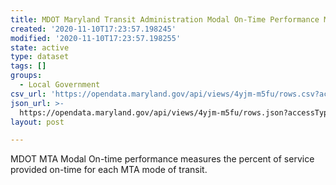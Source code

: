 ```yaml
---
title: MDOT Maryland Transit Administration Modal On-Time Performance Monthly (FY)
created: '2020-11-10T17:23:57.198245'
modified: '2020-11-10T17:23:57.198255'
state: active
type: dataset
tags: []
groups:
  - Local Government
csv_url: 'https://opendata.maryland.gov/api/views/4yjm-m5fu/rows.csv?accessType=DOWNLOAD'
json_url: >-
  https://opendata.maryland.gov/api/views/4yjm-m5fu/rows.json?accessType=DOWNLOAD
layout: post

---
```

MDOT MTA Modal On-time performance measures the percent of service provided on-time for each MTA mode of transit.
